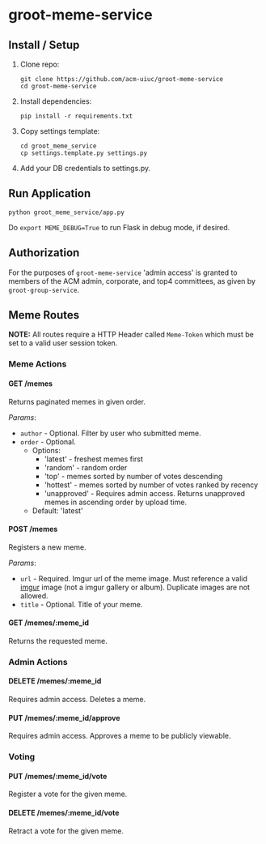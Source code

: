 # groot-meme-service

## Install / Setup
1. Clone repo:

    ```
    git clone https://github.com/acm-uiuc/groot-meme-service
    cd groot-meme-service
    ```

2. Install dependencies:

    ```
    pip install -r requirements.txt
    ```

3. Copy settings template:

    ```
    cd groot_meme_service
    cp settings.template.py settings.py
    ```

4. Add your DB credentials to settings.py.

## Run Application
```
python groot_meme_service/app.py
```

Do `export MEME_DEBUG=True` to run Flask in debug mode, if desired.

## Authorization

For the purposes of `groot-meme-service` 'admin access' is granted to members of the ACM admin, corporate, and top4 committees, as given by `groot-group-service`.

## Meme Routes

**NOTE:** All routes require a HTTP Header called `Meme-Token` which must be set to a valid user session token.

### Meme Actions

#### GET /memes

Returns paginated memes in given order.

*Params*:

- `author` - Optional. Filter by user who submitted meme.
- `order` - Optional.
    - Options: 
        - 'latest' - freshest memes first
        - 'random' - random order
        - 'top' - memes sorted by number of votes descending
        - 'hottest' - memes sorted by number of votes ranked by recency
        - 'unapproved' - Requires admin access. Returns unapproved memes in ascending order by upload time.
    - Default: 'latest'

#### POST /memes

Registers a new meme.

*Params*:

- `url` - Required. Imgur url of the meme image. Must reference a valid [imgur](http://imgur.com) image (not a imgur gallery or album). Duplicate images are not allowed.
- `title` - Optional. Title of your meme.

#### GET /memes/:meme_id

Returns the requested meme.

### Admin Actions

#### DELETE /memes/:meme_id

Requires admin access. Deletes a meme.

#### PUT /memes/:meme_id/approve

Requires admin access. Approves a meme to be publicly viewable.

### Voting

#### PUT /memes/:meme_id/vote

Register a vote for the given meme.

#### DELETE /memes/:meme_id/vote

Retract a vote for the given meme.
